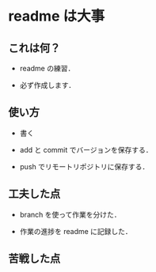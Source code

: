 # readme は大事

## これは何？

- readme の練習．

- 必ず作成します．

## 使い方

- 書く

- add と commit でバージョンを保存する．

- push でリモートリポジトリに保存する．

## 工夫した点

- branch を使って作業を分けた．

- 作業の進捗を readme に記録した．

## 苦戦した点
